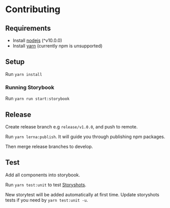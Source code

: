 # Contributing

## Requirements

- Install [nodejs](https://nodejs.org/en/) (^v10.0.0)
- Install [yarn](https://yarnpkg.com/en/docs/install) (currently npm is unsupported)

## Setup

Run `yarn install`

### Running Storybook

Run `yarn run start:storybook`

## Release

Create release branch e.g `release/v1.0.0`, and push to remote.

Run `yarn lerna:publish`.
It will guide you through publishing npm packages.

Then merge release branches to develop.

## Test

Add all components into storybook.

Run `yarn test:unit` to test [Storyshots](https://www.npmjs.com/package/@storybook/addon-storyshots).

New storytest will be added automatically at first time.
Update storyshots tests if you need by `yarn test:unit -u`.
